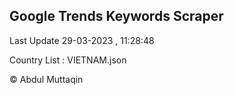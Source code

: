 

## Google Trends Keywords Scraper 
 
Last Update 29-03-2023 , 11:28:48

Country List :
VIETNAM.json



© Abdul Muttaqin 
